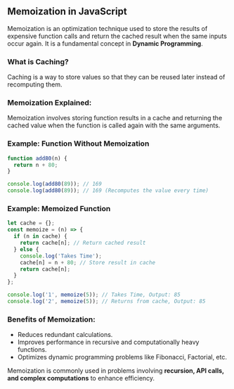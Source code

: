 ## Memoization in JavaScript

Memoization is an optimization technique used to store the results of expensive function calls and return the cached result when the same inputs occur again. It is a fundamental concept in **Dynamic Programming**.

### What is Caching?
Caching is a way to store values so that they can be reused later instead of recomputing them.

### Memoization Explained:
Memoization involves storing function results in a cache and returning the cached value when the function is called again with the same arguments.

### Example: Function Without Memoization
```javascript
function add80(n) {
  return n + 80;
}

console.log(add80(89)); // 169
console.log(add80(89)); // 169 (Recomputes the value every time)
```

### Example: Memoized Function
```javascript
let cache = {};
const memoize = (n) => {
  if (n in cache) {
    return cache[n]; // Return cached result
  } else {
    console.log('Takes Time');
    cache[n] = n + 80; // Store result in cache
    return cache[n];
  }
};

console.log('1', memoize(5)); // Takes Time, Output: 85
console.log('2', memoize(5)); // Returns from cache, Output: 85
```

### Benefits of Memoization:
- Reduces redundant calculations.
- Improves performance in recursive and computationally heavy functions.
- Optimizes dynamic programming problems like Fibonacci, Factorial, etc.

Memoization is commonly used in problems involving **recursion, API calls, and complex computations** to enhance efficiency.

